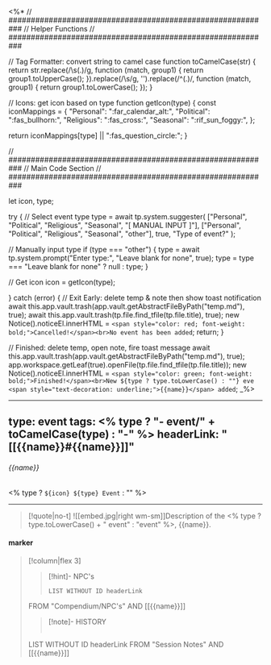 <%*
// ###########################################################
//                        Helper Functions
// ###########################################################

// Tag Formatter: convert string to camel case
function toCamelCase(str) {
  return str.replace(/\s(.)/g, function (match, group1) {
    return group1.toUpperCase();
  }).replace(/\s/g, '').replace(/^(.)/, function (match, group1) {
    return group1.toLowerCase();
  });
}

// Icons: get icon based on type
function getIcon(type) {
  const iconMappings = {
    "Personal": ":far_calendar_alt:",
    "Political": ":fas_bullhorn:",
    "Religious": ":fas_cross:",
    "Seasonal": ":rif_sun_foggy:",
  };

  return iconMappings[type] || ":fas_question_circle:";
}

// ###########################################################
//                        Main Code Section
// ###########################################################

let icon, type;

try {
  // Select event type
  type = await tp.system.suggester(
    ["Personal", "Political", "Religious", "Seasonal", "[ MANUAL INPUT ]"],
    ["Personal", "Political", "Religious", "Seasonal", "other"],
    true,
    "Type of event?"
  );

  // Manually input type
  if (type === "other") {
    type = await tp.system.prompt("Enter type:", "Leave blank for none", true);
    type = type === "Leave blank for none" ? null : type;
  }

  // Get icon
  icon = getIcon(type);

} catch (error) {
  // Exit Early: delete temp & note then show toast notification
  await this.app.vault.trash(app.vault.getAbstractFileByPath("temp.md"), true);
  await this.app.vault.trash(tp.file.find_tfile(tp.file.title), true);
  new Notice().noticeEl.innerHTML = `<span style="color: red; font-weight: bold;">Cancelled!</span><br>No event has been added`;
  return;
}

// Finished: delete temp, open note, fire toast message
await this.app.vault.trash(app.vault.getAbstractFileByPath("temp.md"), true);
app.workspace.getLeaf(true).openFile(tp.file.find_tfile(tp.file.title));
new Notice().noticeEl.innerHTML = `<span style="color: green; font-weight: bold;">Finished!</span><br>New ${type ? type.toLowerCase() : ""} eve <span style="text-decoration: underline;">{{name}}</span> added`;
_%>

---
type: event
tags:
<% type ? "- event/" + toCamelCase(type) : "-" %>
headerLink: "[[{{name}}#{{name}}]]"
---

###### {{name}}
<span class="sub2"><% type ? `${icon} ${type} Event` : "" %></span>
___

> [!quote|no-t]
>![[embed.jpg|right wm-sm]]Description of the <% type ? type.toLowerCase() + " event" : "event" %>, {{name}}.
<span class="clearfix"></span>

#### marker
> [!column|flex 3]
>>[!hint]- NPC's
>>```dataview
>>LIST WITHOUT ID headerLink
>FROM "Compendium/NPC's" AND [[{{name}}]]
>
>>[!note]- HISTORY
>>```dataview
>LIST WITHOUT ID headerLink
>FROM "Session Notes" AND [[{{name}}]]